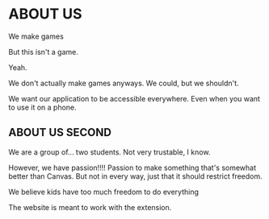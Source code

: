 # ABOUT US

We make games

But this isn't a game.

Yeah.

We don't actually make games anyways. We could, but we shouldn't.

We want our application to be accessible everywhere. Even when you want to use it on a phone.

## ABOUT US SECOND

We are a group of... two students. Not very trustable, I know.

However, we have passion!!!! Passion to make something that's somewhat better than Canvas. But not in every way, just that it should restrict freedom.

We believe kids have too much freedom to do everything

The website is meant to work with the extension.

